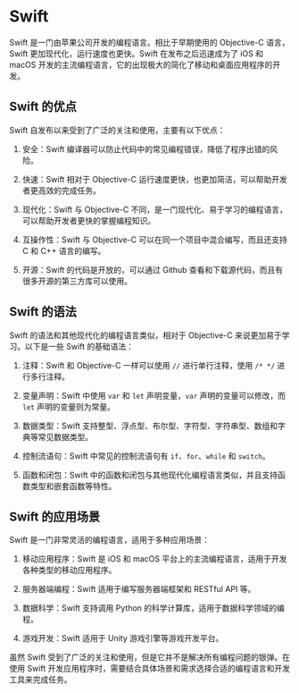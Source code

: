 # Swift

Swift 是一门由苹果公司开发的编程语言。相比于早期使用的 Objective-C 语言，Swift 更加现代化，运行速度也更快。Swift 在发布之后迅速成为了 iOS 和 macOS 开发的主流编程语言，它的出现极大的简化了移动和桌面应用程序的开发。

## Swift 的优点

Swift 自发布以来受到了广泛的关注和使用，主要有以下优点：

1. 安全：Swift 编译器可以防止代码中的常见编程错误，降低了程序出错的风险。

2. 快速：Swift 相对于 Objective-C 运行速度更快，也更加简洁，可以帮助开发者更高效的完成任务。

3. 现代化：Swift 与 Objective-C 不同，是一门现代化、易于学习的编程语言，可以帮助开发者更快的掌握编程知识。

4. 互操作性：Swift 与 Objective-C 可以在同一个项目中混合编写，而且还支持 C 和 C++ 语言的编写。

5. 开源：Swift 的代码是开放的，可以通过 Github 查看和下载源代码，而且有很多开源的第三方库可以使用。

## Swift 的语法

Swift 的语法和其他现代化的编程语言类似，相对于 Objective-C 来说更加易于学习。以下是一些 Swift 的基础语法：

1. 注释：Swift 和 Objective-C 一样可以使用 `//` 进行单行注释，使用 `/* */` 进行多行注释。

2. 变量声明：Swift 中使用 `var` 和 `let` 声明变量，`var` 声明的变量可以修改，而 `let` 声明的变量则为常量。

3. 数据类型：Swift 支持整型、浮点型、布尔型、字符型、字符串型、数组和字典等常见数据类型。

4. 控制流语句：Swift 中常见的控制流语句有 `if`、`for`、`while` 和 `switch`。

5. 函数和闭包：Swift 中的函数和闭包与其他现代化编程语言类似，并且支持函数类型和嵌套函数等特性。

## Swift 的应用场景

Swift 是一门非常灵活的编程语言，适用于多种应用场景：

1. 移动应用程序：Swift 是 iOS 和 macOS 平台上的主流编程语言，适用于开发各种类型的移动应用程序。

2. 服务器端编程：Swift 适用于编写服务器端框架和 RESTful API 等。

3. 数据科学：Swift 支持调用 Python 的科学计算库，适用于数据科学领域的编程。

4. 游戏开发：Swift 适用于 Unity 游戏引擎等游戏开发平台。

虽然 Swift 受到了广泛的关注和使用，但是它并不是解决所有编程问题的银弹。在使用 Swift 开发应用程序时，需要结合具体场景和需求选择合适的编程语言和开发工具来完成任务。